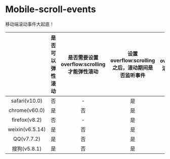 # Mobile-scroll-events
移动端滚动事件大起底！

|                 | 是否可以弹性滚动 | 是否需要设置overflow:scrolling才能弹性滚动 | 设置overflow:scrolling之后，滚动期间是否监听事件 | 未设置overflow:scrolling，滚动期间是否监听事件 |
|:---------------:|:-------------:|:-------------------------------------:|:------------------------------------------:|:----------------------------------------:|
|  safari(v10.0)  |       否      |                   -                   |                      是                     |                     是                    |
|  chrome(v60.0)  |       是      |                   否                   |                     是                     |                     是                    |
|  firefox(v8.2)  |       否      |                   -                   |                     是                     |                      是                    |
| weixin(v6.5.14) |       是      |                   否                   |                     是                     |                     是                    |
|   QQ(v7.7.2)    |       是      |                   否                   |                     是                     |                     是                    |
|   搜狗(v5.8.1)   |       是      |                   否                   |                     是                     |                     是                    |

